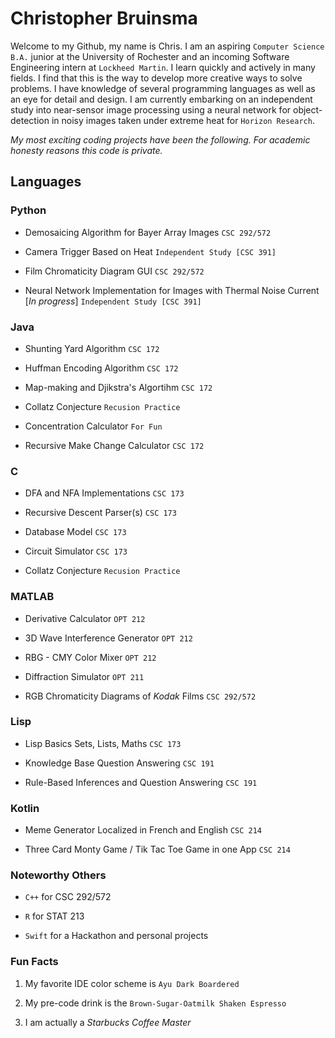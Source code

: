 # Christopher Bruinsma 

Welcome to my Github, my name is Chris. I am an aspiring ```Computer Science B.A.``` junior at the University of Rochester and an incoming Software Engineering intern at ```Lockheed Martin```.  I learn quickly and actively in many fields. I find that this is the way to develop more creative ways to solve problems. 
I have knowledge of several programming languages as well as an eye for detail and design. 
I am currently embarking on an independent study into near-sensor image processing using a neural network for object-detection in noisy images taken under extreme heat for ```Horizon Research```.

*My most exciting coding projects have been the following.* 
*For academic honesty reasons this code is private.*

## Languages 


### Python

- Demosaicing Algorithm for Bayer Array Images ```CSC 292/572```

- Camera Trigger Based on Heat ```Independent Study [CSC 391]```

- Film Chromaticity Diagram GUI ```CSC 292/572```

- Neural Network Implementation for Images with Thermal Noise Current [*In progress*] ```Independent Study [CSC 391]```

### Java

- Shunting Yard Algorithm ```CSC 172```

- Huffman Encoding Algorithm ```CSC 172```

- Map-making and Djikstra's Algortihm ```CSC 172```

- Collatz Conjecture ```Recusion Practice```

- Concentration Calculator ```For Fun```

- Recursive Make Change Calculator ```CSC 172```


### C

- DFA and NFA Implementations ```CSC 173```

- Recursive Descent Parser(s) ```CSC 173```

- Database Model ```CSC 173```

- Circuit Simulator ```CSC 173```

- Collatz Conjecture ```Recusion Practice```


### MATLAB

- Derivative Calculator ```OPT 212```

- 3D Wave Interference Generator ```OPT 212```

- RBG - CMY Color Mixer ```OPT 212```

- Diffraction Simulator ```OPT 211```

- RGB Chromaticity Diagrams of *Kodak* Films ```CSC 292/572```


### Lisp

- Lisp Basics Sets, Lists, Maths ```CSC 173```

- Knowledge Base Question Answering ```CSC 191```

- Rule-Based Inferences and Question Answering ```CSC 191```


### Kotlin
- Meme Generator Localized in French and English ```CSC 214```

- Three Card Monty Game / Tik Tac Toe Game in one App ```CSC 214```



### Noteworthy Others  
- ```C++``` for CSC 292/572  

- ```R``` for STAT 213 

- ```Swift``` for a Hackathon and personal projects

### Fun Facts
1. My favorite IDE color scheme is ```Ayu Dark Boardered```

2. My pre-code drink is the ```Brown-Sugar-Oatmilk Shaken Espresso```

3. I am actually a *Starbucks Coffee Master*

